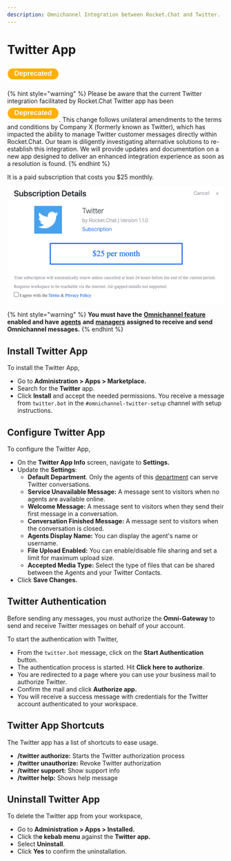 ```yaml
---
description: Omnichannel Integration between Rocket.Chat and Twitter.
---
```


# Twitter App

![](<../../../../../.gitbook/assets/Deprecated (1).png>)

{% hint style="warning" %}
Please be aware that the current Twitter integration facilitated by Rocket.Chat Twitter app has been ![](<../../../../../.gitbook/assets/Deprecated (1).png>). This change follows unilateral amendments to the terms and conditions by Company X (formerly known as Twitter), which has impacted the ability to manage Twitter customer messages directly within Rocket.Chat. Our team is diligently investigating alternative solutions to re-establish this integration. We will provide updates and documentation on a new app designed to deliver an enhanced integration experience as soon as a resolution is found.
{% endhint %}

It is a paid subscription that costs you $25 monthly.

![](<../../../../../.gitbook/assets/image (459) (1) (1) (1) (1) (1).png>)

{% hint style="warning" %}
**You must have the** [**Omnichannel feature**](https://docs.rocket.chat/use-rocket.chat/omnichannel#enable-omnichannel) **enabled and have** [**agents**](https://docs.rocket.chat/use-rocket.chat/omnichannel/agents) **and** [**managers**](https://docs.rocket.chat/use-rocket.chat/omnichannel/managers) **assigned to receive and send Omnichannel messages.**
{% endhint %}

## Install Twitter App

To install the Twitter App,

* Go to **Administration > Apps > Marketplace.**
* Search for the **Twitter** app.
* Click **Install** and accept the needed permissions. You receive a message from `twitter.bot` in the `#omnichannel-twitter-setup` channel with setup instructions.

## Configure Twitter App

To configure the Twitter App,

* On the **Twitter App Info** screen, navigate to **Settings.**
* Update the **Settings**:
  * **Default Department**. Only the agents of this [department](../../../../../use-rocket.chat/omnichannel/departments.md) can serve Twitter conversations.
  * **Service Unavailable Message:** A message sent to visitors when no agents are available online.
  * **Welcome Message:** A message sent to visitors when they send their first message in a conversation.
  * **Conversation Finished Message:** A message sent to visitors when the conversation is closed.
  * **Agents Display Name:** You can display the agent's name or username.
  * **File Upload Enabled:** You can enable/disable file sharing and set a limit for maximum upload size.
  * **Accepted Media Type:** Select the type of files that can be shared between the Agents and your Twitter Contacts.
* Click **Save Changes.**

## **Twitter Authentication**

Before sending any messages, you must authorize the **Omni-Gateway** to send and receive Twitter messages on behalf of your account.

To start the authentication with Twitter,

* From the `twitter.bot` message, click on the **Start Authentication** button.
* The authentication process is started. Hit **Click here to authorize**.
* You are redirected to a page where you can use your business mail to authorize Twitter.
* Confirm the mail and click **Authorize app.**
* You will receive a success message with credentials for the Twitter account authenticated to your workspace.

## Twitter App Shortcuts

The Twitter app has a list of shortcuts to ease usage.

* **/twitter authorize:** Starts the Twitter authorization process
* **/twitter unauthorize:** Revoke Twitter authorization
* **/twitter support:** Show support info
* **/twitter help:** Shows help message

## Uninstall Twitter App

To delete the Twitter app from your workspace,

* Go to **Administration > Apps > Installed.**
* Click th**e kebab menu** against the **Twitter** **app.**
* Select **Uninstall**.
* Click **Yes** to confirm the uninstallation.
